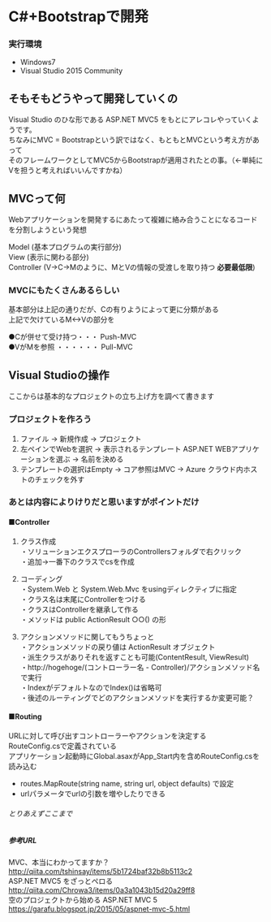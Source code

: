 # C#+Bootstrapで開発

### 実行環境
* Windows7
* Visual Studio 2015 Community

## そもそもどうやって開発していくの
Visual Studio のひな形である ASP.NET MVC5 をもとにアレコレやっていくようです。  
ちなみにMVC = Bootstrapという訳ではなく、もともとMVCという考え方があって  
そのフレームワークとしてMVC5からBootstrapが適用されたとの事。（←単純にVを担うと考えればいいんですかね）  

## MVCって何
Webアプリケーションを開発するにあたって複雑に絡み合うことになるコードを分割しようという発想  

Model      (基本プログラムの実行部分)  
View       (表示に関わる部分)  
Controller (V→C→Mのように、MとVの情報の受渡しを取り持つ **必要最低限**)  

### MVCにもたくさんあるらしい
基本部分は上記の通りだが、Cの有りようによって更に分類がある  
上記で欠けているM<->Vの部分を  

●Cが併せて受け持つ・・・ Push-MVC  
●VがMを参照 ・・・・・・ Pull-MVC  

## Visual Studioの操作
ここからは基本的なプロジェクトの立ち上げ方を調べて書きます  

### プロジェクトを作ろう
1. ファイル → 新規作成 → プロジェクト
2. 左ペインでWebを選択 → 表示されるテンプレート ASP.NET WEBアプリケーションを選ぶ → 名前を決める
3. テンプレートの選択はEmpty → コア参照はMVC → Azure クラウド内ホストのチェックを外す

### あとは内容によりけりだと思いますがポイントだけ

#### ■Controller
1. クラス作成  
・ソリューションエクスプローラのControllersフォルダで右クリック  
・追加→一番下のクラスでcsを作成  

2. コーディング  
・System.Web と System.Web.Mvc をusingディレクティブに指定  
・クラス名は末尾にControllerをつける  
・クラスはControllerを継承して作る  
・メソッドは public ActionResult ○○() の形  

3. アクションメソッドに関してもうちょっと  
・アクションメソッドの戻り値は ActionResult オブジェクト  
・派生クラスがありそれを返すことも可能(ContentResult, ViewResult)  
・http://hogehoge/(コントローラー名 - Controller)/アクションメソッド名 で実行  
・IndexがデフォルトなのでIndex()は省略可  
・後述のルーティングでどのアクションメソッドを実行するか変更可能？  

#### ■Routing
URLに対して呼び出すコントローラーやアクションを決定する  
RouteConfig.csで定義されている  
アプリケーション起動時にGlobal.asaxがApp_Start内を含めRouteConfig.csを読み込む  

* routes.MapRoute(string name, string url, object defaults) で設定
* urlパラメータでurlの引数を増やしたりできる

###### とりあえずここまで

##### 参考URL
MVC、本当にわかってますか？                 http://qiita.com/tshinsay/items/5b1724baf32b8b5113c2  
ASP.NET MVC5 をざっとペロる                 http://qiita.com/Chrowa3/items/0a3a1043b15d20a29ff8  
空のプロジェクトから始める ASP.NET MVC 5    https://garafu.blogspot.jp/2015/05/aspnet-mvc-5.html  
